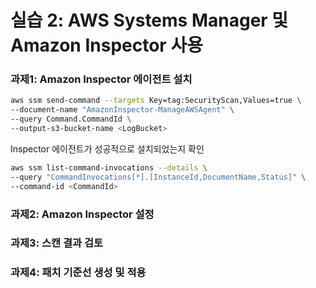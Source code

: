 # 실습 2: AWS Systems Manager 및 Amazon Inspector 사용

### 과제1: Amazon Inspector 에이전트 설치

```bash
aws ssm send-command --targets Key=tag:SecurityScan,Values=true \
--document-name "AmazonInspector-ManageAWSAgent" \
--query Command.CommandId \
--output-s3-bucket-name <LogBucket>
```

Inspector 에이전트가 성공적으로 설치되었는지 확인

```bash
aws ssm list-command-invocations --details \
--query "CommandInvocations[*].[InstanceId,DocumentName,Status]" \
--command-id <CommandId>
```
### 과제2: Amazon Inspector 설정

### 과제3: 스캔 결과 검토

### 과제4: 패치 기준선 생성 및 적용
